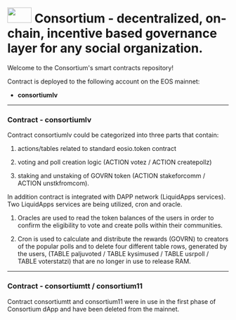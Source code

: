 <h1> <img src="https://user-images.githubusercontent.com/46645013/78460735-fb03f280-76cb-11ea-9c1e-eb86c1511462.png" width="55" height="35"> Consortium - decentralized, on-chain, incentive based governance layer for any social organization.  </h1>


Welcome to the Consortium's smart contracts repository! 


<p>Contract is deployed to the following account on the EOS mainnet:
        <ul>
        <li><b>consortiumlv</b>   </li>   </ul></p>
        <hr></hr>

<h3>Contract - consortiumlv </h3>


Contract consortiumlv could be categorized into three parts that contain:

1. actions/tables related to standard eosio.token contract

2. voting and poll creation logic (ACTION votez / ACTION createpollz)

3. staking and unstaking of GOVRN token (ACTION stakeforcomm / ACTION unstkfromcom).


In addition contract is integrated with DAPP network (LiquidApps services). Two LiquidApps services are being utilized, cron and oracle.

1. Oracles are used to read the token balances of the users in order to confirm the eligibility to vote and create polls within their communities.

2. Cron is used to calculate and distribute the rewards (GOVRN) to creators of the popular polls and to delete four different table rows, generated by the users, (TABLE paljuvoted / TABLE kysimused / TABLE usrpoll / TABLE voterstatzi) that are no longer in use to release RAM. 
<hr></hr>
 
 <h3>Contract - consortiumtt / consortium11 </h3> 
 
 Contract consortiumtt and consortium11 were in use in the first phase of Consortium dApp and have been deleted from the mainnet. 
 
 
 

